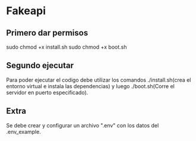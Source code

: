 # Fakeapi

## Primero dar permisos
sudo chmod +x install.sh 
sudo chmod +x boot.sh 

## Segundo ejecutar
Para poder ejecutar el codigo debe utilizar los comandos ./install.sh(crea el entorno virtual e instala las dependencias) y luego ./boot.sh(Corre el servidor en puerto especificado).

## Extra
Se debe crear y configurar un archivo ".env" con los datos del .env_example. 